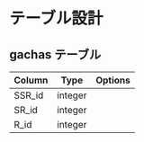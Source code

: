 # テーブル設計

## gachas テーブル

| Column | Type    | Options |
| ------ | ------- | ------- |
| SSR_id | integer |         |
| SR_id  | integer |         |
| R_id   | integer |         |
